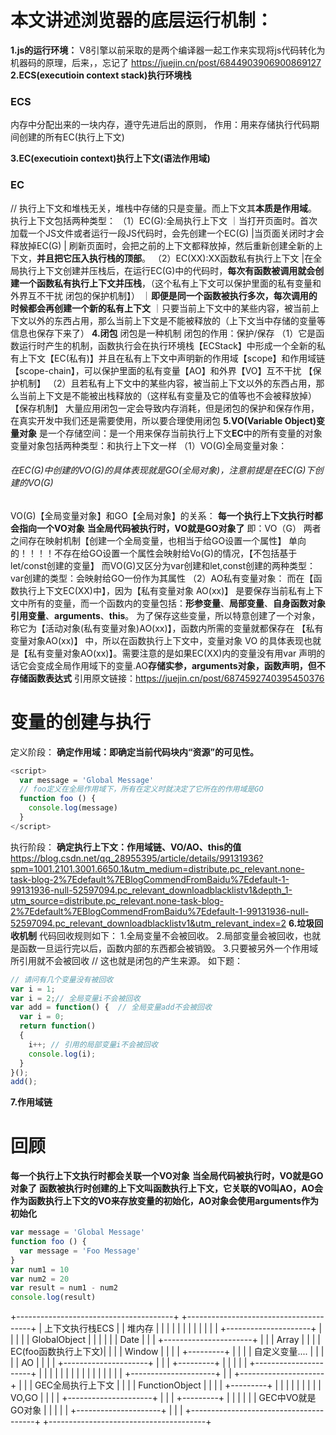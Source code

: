 # 本文讲述浏览器的底层运行机制：
**1.js的运行环境：**
V8引擎以前采取的是两个编译器一起工作来实现将js代码转化为机器码的原理，后来，，忘记了
https://juejin.cn/post/6844903906900869127
**2.ECS(executioin context stack)执行环境栈**
### ECS
内存中分配出来的一块内存，遵守先进后出的原则，
作用：用来存储执行代码期间创建的所有EC(执行上下文)

**3.EC(executioin context)执行上下文(语法作用域)**

### EC
// 执行上下文和堆栈无关，堆栈中存储的只是变量。而上下文其**本质是作用域**。
执行上下文包括两种类型：
（1）EC(G):全局执行上下文
    ｜当打开页面时。首次加载一个JS文件或者运行一段JS代码时，会先创建一个EC(G)
    |当页面关闭时才会释放掉EC(G)
    | 刷新页面时，会把之前的上下文都释放掉，然后重新创建全新的上下文，**并且把它压入执行栈的顶部**。
（2）EC(XX):XX函数私有执行上下文
    |在全局执行上下文创建并压栈后，在运行EC(G)中的代码时，**每次有函数被调用就会创建一个函数私有执行上下文并压栈**，（这个私有上下文可以保护里面的私有变量和外界互不干扰 闭包的保护机制】）
    ｜**即便是同一个函数被执行多次，每次调用的时候都会再创建一个新的私有上下文**
    ｜只要当前上下文中的某些内容，被当前上下文以外的东西占用，那么当前上下文是不能被释放的（上下文当中存储的变量等信息也保存下来了）
**4.闭包**
闭包是一种机制
闭包的作用：保护/保存
（1）它是函数运行时产生的机制，函数执行会在执行环境栈【ECStack】中形成一个全新的私有上下文【EC(私有)】并且在私有上下文中声明新的作用域【scope】和作用域链【scope-chain】，可以保护里面的私有变量【AO】和外界【VO】互不干扰 【保护机制】
（2）且若私有上下文中的某些内容，被当前上下文以外的东西占用，那么当前上下文是不能被出栈释放的（这样私有变量及它的值等也不会被释放掉）【保存机制】
大量应用闭包一定会导致内存消耗，但是闭包的保护和保存作用，在真实开发中我们还是需要使用，所以要合理使用闭包
**5.VO(Variable Object)变量对象**
是一个存储空间：是一个用来保存当前执行上下文**EC**中的所有变量的对象
变量对象包括两种类型：和执行上下文一样
（1）VO(G)全局变量对象：
   ###### 在EC(G)中创建的VO(G)的具体表现就是GO(全局对象)，注意前提是在EC(G)下创建的VO(G)
   VO(G)【全局变量对象】和GO【全局对象】的关系：
   **每一个执行上下文执行时都会指向一个VO对象**
   **当全局代码被执行时，VO就是GO对象了**
   即：VO（G）
      两者之间存在映射机制【创建一个全局变量，也相当于给GO设置一个属性】 单向的！！！！不存在给GO设置一个属性会映射给Vo(G)的情况，【不包括基于let/const创建的变量】
   而VO(G)又区分为var创建和let,const创建的两种类型：
   var创建的类型：会映射给GO一份作为其属性
（2）AO私有变量对象：
    而在【函数执行上下文EC(XX)中】，因为【私有变量对象 AO(xx)】 是要保存当前私有上下文中所有的变量，而一个函数内的变量包括：**形参变量**、**局部变量**、**自身函数对象引用变量**、**arguments**、**this**。 为了保存这些变量，所以特意创建了一个对象，称它为【活动对象(私有变量对象)AO(xx)】，函数内所需的变量就都保存在 【私有变量对象AO(xx)】 中，所以在函数执行上下文中，变量对象 VO 的具体表现也就是【私有变量对象AO(xx)】。需要注意的是如果EC(XX)内的变量没有用var 声明的话它会变成全局作用域下的变量.AO**存储实参，arguments对象，函数声明，但不存储函数表达式**
引用原文链接：https://juejin.cn/post/6874592740395450376
# 变量的创建与执行
  定义阶段：
    **确定作用域：即确定当前代码块内“资源”的可见性。**
  ```js
  <script>
    var message = 'Global Message'
    // foo定义在全局作用域下，所有在定义时就决定了它所在的作用域是GO
    function foo () {
      console.log(message)
    }
  </script>
  ```
  执行阶段：
    **确定执行上下文：作用域链、VO/AO、this的值**
https://blog.csdn.net/qq_28955395/article/details/99131936?spm=1001.2101.3001.6650.1&utm_medium=distribute.pc_relevant.none-task-blog-2%7Edefault%7EBlogCommendFromBaidu%7Edefault-1-99131936-null-52597094.pc_relevant_downloadblacklistv1&depth_1-utm_source=distribute.pc_relevant.none-task-blog-2%7Edefault%7EBlogCommendFromBaidu%7Edefault-1-99131936-null-52597094.pc_relevant_downloadblacklistv1&utm_relevant_index=2
**6.垃圾回收机制**
代码回收规则如下：
1.全局变量不会被回收。
2.局部变量会被回收，也就是函数一旦运行完以后，函数内部的东西都会被销毁。
3.只要被另外一个作用域所引用就不会被回收
// 这也就是闭包的产生来源。
如下题：
```js
// 请问有几个变量没有被回收
var i = 1;
var i = 2;// 全局变量i不会被回收
var add = function() {  // 全局变量add不会被回收
  var i = 0;
  return function()
  {
    i++; // 引用的局部变量i不会被回收
    console.log(i);
  }
}();
add();
```
**7.作用域链**

# 回顾
   **每一个执行上下文执行时都会关联一个VO对象**
   **当全局代码被执行时，VO就是GO对象了**
   **函数被执行时创建的上下文叫函数执行上下文，它关联的VO叫AO，AO会作为函数执行上下文的VO来存放变量的初始化，AO对象会使用arguments作为初始化**
```js
var message = 'Global Message'
function foo () {
  var message = 'Foo Message'
}
var num1 = 10
var num2 = 20
var result = num1 - num2
console.log(result)
```
+---------------------------------------+                         +---------------------------------------+
|             上下文执行栈ECS           |                         |                   堆内存              |
|                                       |                         |                                       |
|                                       |                         |                                       |
|                                       |                         | +---------------------+               |
|                                       |                         | | GlobalObject        |               |
|                                       |                         | |   Date              |               |
| +----------------------+              |                         | |   Array             |               |
| | EC(foo函数执行上下文)|              |                         | |   Window            |               |
| |     +---------+      |              |                         | |   自定义变量....    |               |
| |     | AO      |      |              |                         | +---------------------+               |
| |     +---------+      |              |                         |                                       |
| +----------------------+              |                         |                                       |
|                                       |                         |                                       |
|                                       |                         |                                       |
|                                       |                         |                                       |
| +---------------------+               |                         | +---------------------+               |
| | GEC全局执行上下文   |               |                         | | FunctionObject      |               |
| |     +---------+     |               |                         | |                     |               |
| |     | VO,GO   |     |               |                         | +---------------------+               |
| |     +---------+     |               |                         |                                       |
| | GEC中VO就是GO对象   |               |                         |                                       |
| +---------------------+               |                         |                                       |
+---------------------------------------+                         +---------------------------------------+